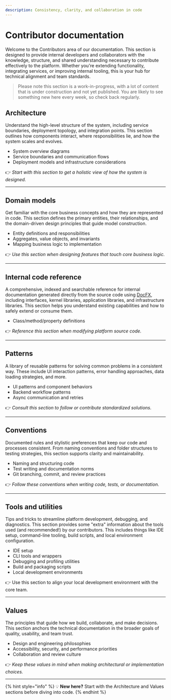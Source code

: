 ```yaml
---
description: Consistency, clarity, and collaboration in code
---
```


# Contributor documentation

Welcome to the Contributors area of our documentation. This section is designed to provide internal developers and collaborators with the knowledge, structure, and shared understanding necessary to contribute effectively to the platform. Whether you're extending functionality, integrating services, or improving internal tooling, this is your hub for technical alignment and team standards.

> Please note this section is a work-in-progress, with a lot of content that is under construction and not yet published. You are likely to see something new here every week, so check back regularly.

## Architecture

Understand the high-level structure of the system, including service boundaries, deployment topology, and integration points. This section outlines how components interact, where responsibilities lie, and how the system scales and evolves.

* System overview diagrams
* Service boundaries and communication flows
* Deployment models and infrastructure considerations

👉 _Start with this section to get a holistic view of how the system is designed._

***

## Domain models

Get familiar with the core business concepts and how they are represented in code. This section defines the primary entities, their relationships, and the domain-driven design principles that guide model construction.

* Entity definitions and responsibilities
* Aggregates, value objects, and invariants
* Mapping business logic to implementation

👉 _Use this section when designing features that touch core business logic._

***

## Internal code reference

A comprehensive, indexed and searchable reference for internal documentation generated directly from the source code using [DocFX](https://dotnet.github.io/docfx/), including interfaces, kernel libraries, application libraries, and infrastructure libraries. This section helps you understand existing capabilities and how to safely extend or consume them.

* Class/method/property definitions

👉 _Reference this section when modifying platform source code._

***

## Patterns

A library of reusable patterns for solving common problems in a consistent way. These include UI interaction patterns, error handling approaches, data loading strategies, and more.

* UI patterns and component behaviors
* Backend workflow patterns
* Async communication and retries

👉 _Consult this section to follow or contribute standardized solutions._

***

## Conventions

Documented rules and stylistic preferences that keep our code and processes consistent. From naming conventions and folder structures to testing strategies, this section supports clarity and maintainability.

* Naming and structuring code
* Test writing and documentation norms
* Git branching, commit, and review practices

👉 _Follow these conventions when writing code, tests, or documentation._

***

## Tools and utilities

Tips and tricks to streamline platform development, debugging, and diagnostics. This section provides some "extra" information about the tools used (and recommended!) by our contributors. This includes things like IDE setup, command-line tooling, build scripts, and local environment configuration.

* IDE setup
* CLI tools and wrappers
* Debugging and profiling utilities
* Build and packaging scripts
* Local development environments

👉 Use this section to align your local development environment with the core team.

***

## Values

The principles that guide how we build, collaborate, and make decisions. This section anchors the technical documentation in the broader goals of quality, usability, and team trust.

* Design and engineering philosophies
* Accessibility, security, and performance priorities
* Collaboration and review culture

👉 _Keep these values in mind when making architectural or implementation choices._

***

{% hint style="info" %}
💡 **New here?** Start with the Architecture and Values sections before diving into code.
{% endhint %}
